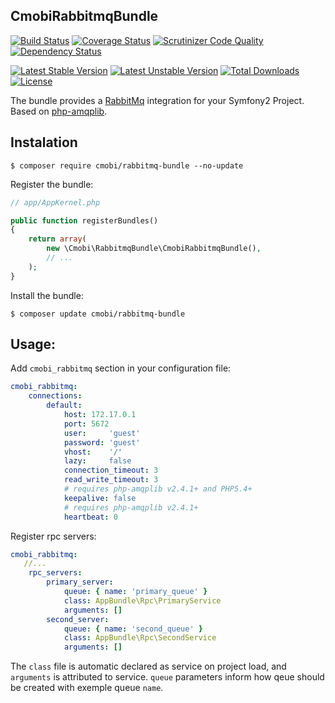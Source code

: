 ## CmobiRabbitmqBundle ##

[![Build Status](https://travis-ci.org/contamobi/CmobiRabbitmqBundle.svg?branch=master)](http://travis-ci.org/contamobi/CmobiRabbitmqBundle)
[![Coverage Status](https://coveralls.io/repos/github/contamobi/CmobiRabbitmqBundle/badge.svg?branch=master)](https://coveralls.io/github/contamobi/CmobiRabbitmqBundle?branch=master)
[![Scrutinizer Code Quality](https://scrutinizer-ci.com/g/contamobi/CmobiRabbitmqBundle/badges/quality-score.png?b=master)](https://scrutinizer-ci.com/g/contamobi/CmobiRabbitmqBundle/?branch=master)
[![Dependency Status](https://www.versioneye.com/user/projects/56d0b268157a690037bbb6e8/badge.svg?style=flat)](https://www.versioneye.com/user/projects/56d0b268157a690037bbb6e8)

[![Latest Stable Version](https://poser.pugx.org/cmobi/rabbitmq-bundle/v/stable)](https://packagist.org/packages/cmobi/rabbitmq-bundle)
[![Latest Unstable Version](https://poser.pugx.org/cmobi/rabbitmq-bundle/v/unstable)](https://packagist.org/packages/cmobi/rabbitmq-bundle)
[![Total Downloads](https://poser.pugx.org/cmobi/rabbitmq-bundle/downloads)](https://packagist.org/packages/cmobi/rabbitmq-bundle)
[![License](https://poser.pugx.org/cmobi/rabbitmq-bundle/license)](https://packagist.org/packages/cmobi/rabbitmq-bundle)

The bundle provides a [RabbitMq](http://rabbitmq.com/) integration for your Symfony2 Project. Based on [php-amqplib](https://github.com/php-amqplib/php-amqplib).

## Instalation ##

```
$ composer require cmobi/rabbitmq-bundle --no-update
```

Register the bundle:

``` php
// app/AppKernel.php

public function registerBundles()
{
    return array(
        new \Cmobi\RabbitmqBundle\CmobiRabbitmqBundle(),
        // ...
    );
}
```

Install the bundle:

```
$ composer update cmobi/rabbitmq-bundle
```

## Usage: ##

Add `cmobi_rabbitmq` section in your configuration file:

```yaml
cmobi_rabbitmq:
    connections:
        default:
            host: 172.17.0.1
            port: 5672
            user:     'guest'
            password: 'guest'
            vhost:    '/'
            lazy:     false
            connection_timeout: 3
            read_write_timeout: 3
            # requires php-amqplib v2.4.1+ and PHP5.4+
            keepalive: false
            # requires php-amqplib v2.4.1+
            heartbeat: 0
```

Register rpc servers:

```yaml
cmobi_rabbitmq:
   //...
    rpc_servers:
        primary_server:
            queue: { name: 'primary_queue' }
            class: AppBundle\Rpc\PrimaryService
            arguments: []
        second_server:
            queue: { name: 'second_queue' }
            class: AppBundle\Rpc\SecondService
            arguments: []
```

The `class` file is automatic declared as service on project load, and `arguments` is attributed to service. `queue` parameters inform how qeue should be created with exemple queue `name`.


